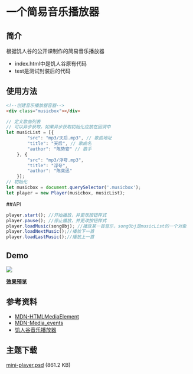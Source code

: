 # 一个简易音乐播放器
## 简介
根据饥人谷的公开课制作的简易音乐播放器</br>
* index.html中是饥人谷原有代码
* test是测试封装后的代码

## 使用方法
```html
<!--创建音乐播放器容器-->
<div class="musicbox"></div> 
```
```javascript
// 定义歌曲列表
// 可以异步获取，如果异步获取初始化应放在回调中
let musicList = [{
        "src": "mp3/天后.mp3", // 歌曲地址
        "title": "天后", // 歌曲名
        "author": "陈势安" // 歌手
    }, {
        "src": "mp3/浮夸.mp3",
        "title": "浮夸",
        "author": "陈奕迅"
    }];
// 初始化
let musicbox = document.querySelector('.musicbox');
let player = new Player(musicbox, musicList);
```
##API
```javascript
player.start(); //开始播放，并更改按钮样式
player.pause(); //停止播放，并更改按钮样式
player.loadMusic(songObj); //播放某一首音乐，songObj是musicList的一个对象
player.loadNextMusic();//播放下一首
player.loadLastMusic();//播放上一首
```

## Demo
![](http://jscode.me/uploads/default/original/2X/e/e7811a56143f6d0be5ffe9b8b5d489e1a6aa2524.png)

**[效果预览](https://xzfd1010.github.io/musicPlayer/test.html)**

## 参考资料
- [MDN-HTMLMediaElement](https://developer.mozilla.org/zh-CN/docs/Web/API/HTMLMediaElement)
- [MDN-Media_events](https://developer.mozilla.org/en-US/docs/Web/Guide/Events/Media_events)
- [饥人谷音乐播放器](https://github.com/jirengu/music)

## 主题下载
[mini-player.psd](http://jscode.me/uploads/default/original/2X/8/89a444e2bf485fd8ea0b0aaa7af07ce9c5aefb57.psd) (861.2 KB)
